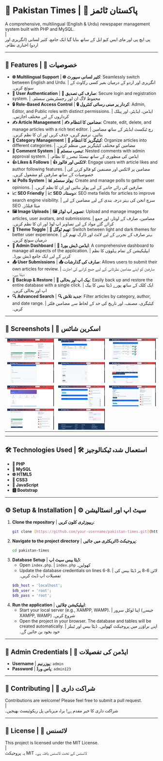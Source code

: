 # 📰 Pakistan Times | 📰 پاکستان ٹائمز

A comprehensive, multilingual (English & Urdu) newspaper management system built with PHP and MySQL.
<br> | <br>
پی ایچ پی اور مای ایس کیو ایل کے ساتھ بنایا گیا ایک جامع، کثیر لسانی (انگریزی اور اردو) اخباری نظام۔

---

## 🚀 Features | 🚀 خصوصیات

* **🌐 Multilingual Support** | **🌐 کثیر لسانی سپورٹ**: Seamlessly switch between English and Urdu. | انگریزی اور اردو کے درمیان بغیر کسی رکاوٹ کے سوئچ کریں۔
* **👤 User Authentication** | **👤 صارف کی تصدیق**: Secure login and registration system. | محفوظ لاگ ان اور رجسٹریشن سسٹم۔
* **🔒 Role-Based Access Control** | **🔒 کردار پر مبنی رسائی کنٹرول**: Admin, Editor, and Public roles with distinct permissions. | ایڈمن، ایڈیٹر، اور پبلک کرداروں کے لیے مختلف اجازتیں۔
* **✍️ Article Management** | **✍️ مضامین کا انتظام**: Create, edit, delete, and manage articles with a rich text editor. | رچ ٹیکسٹ ایڈیٹر کے ساتھ مضامین بنائیں، ترمیم کریں، حذف کریں اور ان کا نظم کریں۔
* **📂 Category Management** | **📂 کیٹیگریز کا انتظام**: Organize articles into different categories. | مضامین کو مختلف کیٹیگریز میں منظم کریں۔
* **💬 Comment System** | **💬 تبصرہ سسٹم**: Nested comments with admin approval system. | ایڈمن کی منظوری کے ساتھ نیسٹڈ تبصرے کا نظام۔
* **👍 Likes & Follows** | **👍 لائکس اور فالوز**: Engage users with article likes and author following features. | مضامین پر لائکس اور مصنفین کو فالو کرنے کی خصوصیات کے ساتھ صارفین کو مشغول کریں۔
* **📊 Polls System** | **📊 پولز سسٹم**: Create and manage polls to gather user opinions. | صارفین کی رائے جاننے کے لیے پولز بنائیں اور ان کا نظم کریں۔
* **📈 SEO Friendly** | **📈 SEO دوستانہ**: SEO meta fields for articles to improve search engine visibility. | سرچ انجن کی بہتر درجہ بندی کے لیے مضامین کے لیے SEO میٹا فیلڈز۔
* **🖼️ Image Uploads** | **🖼️ تصویر اپ لوڈز**: Upload and manage images for articles, user avatars, and submissions. | مضامین، صارف کے اوتار، اور جمع کرائے گئے مواد کے لیے تصاویر اپ لوڈ اور ان کا نظم کریں۔
* **🎨 Theme Toggle** | **🎨 تھیم ٹوگل**: Switch between light and dark themes for better user experience. | بہتر صارف کے تجربے کے لیے لائٹ اور ڈارک تھیم کے درمیان سوئچ کریں۔
* **🔧 Admin Dashboard** | **🔧 ایڈمن ڈیش بورڈ**: A comprehensive dashboard to manage all aspects of the application. | ایپلیکیشن کے تمام پہلوؤں کا نظم کرنے کے لیے ایک جامع ڈیش بورڈ۔
* **📤 User Submissions** | **📤 صارف کی گذارشات**: Allows users to submit their own articles for review. | صارفین کو اپنے مضامین نظرثانی کے لیے جمع کرانے کی اجازت دیتا ہے۔
* **💾 Backup & Restore** | **💾 بیک اپ اور بحالی**: Easily back up and restore the entire database with a single click. | ایک کلک کے ساتھ پورے ڈیٹا بیس کا بیک اپ اور بحالی کریں۔
* **🔍 Advanced Search** | **🔍 جدید تلاش**: Filter articles by category, author, and date range. | کیٹیگری، مصنف، اور تاریخ کی حد کے لحاظ سے مضامین فلٹر کریں۔

---

## 📸 Screenshots | 📸 اسکرین شاٹس

| | | |
|:---:|:---:|:---:|
| ![Screenshot 1](pic%20(1).png) | ![Screenshot 2](pic%20(2).png) | ![Screenshot 3](pic%20(3).png) |
| ![Screenshot 4](pic%20(4).png) | ![Screenshot 5](pic%20(5).png) | ![Screenshot 6](pic%20(6).png) |
| ![Screenshot 7](pic%20(7).png) | ![Screenshot 8](pic%20(8).png) | ![Screenshot 9](pic%20(9).png) |
| ![Screenshot 10](pic%20(10).png) | ![Screenshot 11](pic%20(11).png) | |

---

## 🛠️ Technologies Used | 🛠️ استعمال شدہ ٹیکنالوجیز

* **🐘 PHP**
* **🐬 MySQL**
* **🌐 HTML5**
* **🎨 CSS3**
* **📜 JavaScript**
* **🅱️ Bootstrap**

---

## ⚙️ Setup & Installation | ⚙️ سیٹ اپ اور انسٹالیشن

1.  **Clone the repository** | **ریپوزٹری کلون کریں**:
    ```bash
    git clone [https://github.com/your-username/pakistan-times.git](https://github.com/your-username/pakistan-times.git)
    ```
2.  **Navigate to the project directory** | **پروجیکٹ ڈائریکٹری میں جائیں**:
    ```bash
    cd pakistan-times
    ```
3.  **Database Setup** | **ڈیٹا بیس سیٹ اپ**:
    * Open `index.php`. | `index.php` کھولیں۔
    * Update the database credentials on lines 6-8. | لائن 6-8 پر ڈیٹا بیس کی تفصیلات اپ ڈیٹ کریں۔
    ```php
    $db_host = 'localhost';
    $db_user = 'root';
    $db_pass = 'root';
    ```
4.  **Run the application** | **ایپلیکیشن چلائیں**:
    * Start your local server (e.g., XAMPP, WAMP). | اپنا لوکل سرور (جیسے XAMPP, WAMP) شروع کریں۔
    * Open the project in your browser. The database and tables will be created automatically. | اپنے براؤزر میں پروجیکٹ کھولیں۔ ڈیٹا بیس اور ٹیبلز خود بخود بن جائیں گے۔

---

## 🔑 Admin Credentials | 🔑 ایڈمن کی تفصیلات

* **Username** | **یوزرنیم**: `admin`
* **Password** | **پاس ورڈ**: `admin123`

---

## 🤝 Contributing | 🤝 شراکت داری

Contributions are welcome! Please feel free to submit a pull request.
<br> | <br>
شراکت داری کا خیر مقدم ہے! براہ مہربانی پل ریکوئیسٹ بھیجیں۔

---

## 📄 License | 📄 لائسنس

This project is licensed under the MIT License.
<br> | <br>
یہ پروجیکٹ MIT لائسنس کے تحت لائسنس یافتہ ہے۔